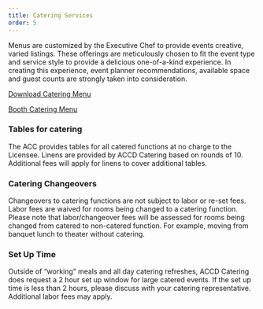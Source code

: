 ```yaml
---
title: Catering Services
order: 5
---
```


Menus are customized by the Executive Chef to provide events creative, varied listings. These offerings are meticulously chosen to fit the event type and service style to provide a delicious one-of-a-kind experience. In creating this experience, event planner recommendations, available space and guest counts are
strongly taken into consideration.

[Download Catering Menu](https://assets.austinconventioncenter.com/2021/food_and_beverage/ACC-Catering-Menu.pdf)

[Booth Catering Menu](https://assets.austinconventioncenter.com/2021/ACC-Booth-Catering-Menu.pdf)

### Tables for catering

The ACC provides tables for all catered functions at no charge to the Licensee. Linens are provided by ACCD Catering based on rounds of 10. Additional fees will apply for linens to cover additional tables.

### Catering Changeovers

Changeovers to catering functions are not subject to labor or re-set fees. Labor fees are waived for rooms being changed to a catering function. Please note that labor/changeover fees will be assessed for rooms being changed from catered to non-catered function. For example, moving from banquet lunch to theater without catering.

### Set Up Time

Outside of “working” meals and all day catering refreshes, ACCD Catering does request a 2 hour set up window for large catered events. If the set up time is less than 2 hours, please discuss with your catering representative. Additional labor fees may apply.
